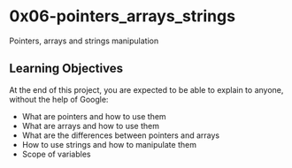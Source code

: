 # 0x06-pointers_arrays_strings
Pointers, arrays and strings manipulation

## Learning Objectives
At the end of this project, you are expected to be able to explain to anyone, without the help of Google:

* What are pointers and how to use them
* What are arrays and how to use them
* What are the differences between pointers and arrays
* How to use strings and how to manipulate them
* Scope of variables
